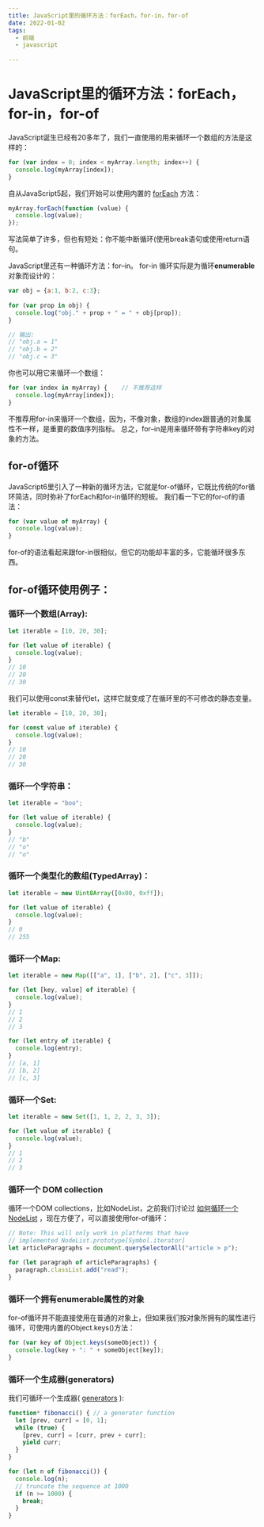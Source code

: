 ```yaml
---
title: JavaScript里的循环方法：forEach，for-in，for-of
date: 2022-01-02
tags:
  - 前端 
  - javascript 
 
---
```


# JavaScript里的循环方法：forEach，for-in，for-of
JavaScript诞生已经有20多年了，我们一直使用的用来循环一个数组的方法是这样的：

```js
for (var index = 0; index < myArray.length; index++) {
  console.log(myArray[index]);
}
```

自从JavaScript5起，我们开始可以使用内置的 [forEach](https://developer.mozilla.org/en-US/docs/Web/JavaScript/Reference/Global_Objects/Array/forEach) 方法：

```js
myArray.forEach(function (value) {
  console.log(value);
});
```

写法简单了许多，但也有短处：你不能中断循环(使用break语句或使用return语句。

JavaScript里还有一种循环方法：for–in。
for-in 循环实际是为循环**enumerable**对象而设计的：

```js
var obj = {a:1, b:2, c:3};
    
for (var prop in obj) {
  console.log("obj." + prop + " = " + obj[prop]);
}

// 输出:
// "obj.a = 1"
// "obj.b = 2"
// "obj.c = 3"
```

你也可以用它来循环一个数组：
```js
for (var index in myArray) {    // 不推荐这样
  console.log(myArray[index]);
}
```

不推荐用for-in来循环一个数组，因为，不像对象，数组的index跟普通的对象属性不一样，是重要的数值序列指标。
总之，for–in是用来循环带有字符串key的对象的方法。

## for-of循环
JavaScript6里引入了一种新的循环方法，它就是for-of循环，它既比传统的for循环简洁，同时弥补了forEach和for-in循环的短板。
我们看一下它的for-of的语法：

```js
for (var value of myArray) {
  console.log(value);
}
```

for-of的语法看起来跟for-in很相似，但它的功能却丰富的多，它能循环很多东西。

## for-of循环使用例子：
### 循环一个数组(Array):

```js
let iterable = [10, 20, 30];

for (let value of iterable) {
  console.log(value);
}
// 10
// 20
// 30
```

我们可以使用const来替代let，这样它就变成了在循环里的不可修改的静态变量。

```js
let iterable = [10, 20, 30];

for (const value of iterable) {
  console.log(value);
}
// 10
// 20
// 30
```

### 循环一个字符串：

```js
let iterable = "boo";

for (let value of iterable) {
  console.log(value);
}
// "b"
// "o"
// "o"
```

### 循环一个类型化的数组(TypedArray)：

```js
let iterable = new Uint8Array([0x00, 0xff]);

for (let value of iterable) {
  console.log(value);
}
// 0
// 255
```

### 循环一个Map:

```js
let iterable = new Map([["a", 1], ["b", 2], ["c", 3]]);

for (let [key, value] of iterable) {
  console.log(value);
}
// 1
// 2
// 3

for (let entry of iterable) {
  console.log(entry);
}
// [a, 1]
// [b, 2]
// [c, 3]
```

### 循环一个Set:

```js
let iterable = new Set([1, 1, 2, 2, 3, 3]);

for (let value of iterable) {
  console.log(value);
}
// 1
// 2
// 3
```

### 循环一个 DOM collection

循环一个DOM collections，比如NodeList，之前我们讨论过 [如何循环一个NodeList](http://www.webhek.com/foreach-queryselectorall-nodelist) ，现在方便了，可以直接使用for-of循环：

```js
// Note: This will only work in platforms that have
// implemented NodeList.prototype[Symbol.iterator]
let articleParagraphs = document.querySelectorAll("article > p");

for (let paragraph of articleParagraphs) {
  paragraph.classList.add("read");
}
```

### 循环一个拥有enumerable属性的对象

for–of循环并不能直接使用在普通的对象上，但如果我们按对象所拥有的属性进行循环，可使用内置的Object.keys()方法：

```js
for (var key of Object.keys(someObject)) {
  console.log(key + ": " + someObject[key]);
}
```

### 循环一个生成器(generators)

我们可循环一个生成器( [generators](https://www.webhek.com/en-US/docs/Web/JavaScript/Reference/Statements/function*) ):

```js
function* fibonacci() { // a generator function
  let [prev, curr] = [0, 1];
  while (true) {
    [prev, curr] = [curr, prev + curr];
    yield curr;
  }
}

for (let n of fibonacci()) {
  console.log(n);
  // truncate the sequence at 1000
  if (n >= 1000) {
    break;
  }
}
```


